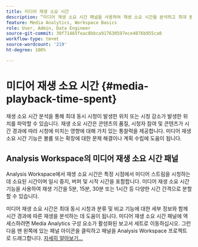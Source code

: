 ```yaml
---
title: 미디어 재생 소요 시간
description: “미디어 재생 소요 시간 패널을 사용하여 재생 소요 시간을 분석하고 최대 동시 시청 및 시청 감소가 발생한 위치를 이해하는 방법에 대해 알아보십시오.”
feature: Media Analytics, Workspace Basics
role: User, Admin, Data Engineer
source-git-commit: 30f71465feac8bbca917630597ece4876b955ca0
workflow-type: tm+mt
source-wordcount: '219'
ht-degree: 100%

---
```


# 미디어 재생 소요 시간 {#media-playback-time-spent}

재생 소요 시간 분석을 통해 최대 동시 시청이 발생한 위치 또는 시청 감소가 발생한 위치를 파악할 수 있습니다. 재생 소요 시간은 콘텐츠의 품질, 시청자 참여 및 콘텐츠가 시간 경과에 따라 시청에 미치는 영향에 대해 가치 있는 통찰력을 제공합니다. 미디어 재생 소요 시간 기능은 볼륨 또는 확장에 대한 문제 해결이나 계획 수립에 도움이 됩니다.

## Analysis Workspace의 미디어 재생 소요 시간 패널

Analysis Workspace에서 재생 소요 시간은 특정 시점에서 미디어 스트림을 시청하는 데 소요된 시간이며 일시 중지, 버퍼 및 시작 시간을 포함합니다. 미디어 재생 소요 시간 기능을 사용하여 재생 기간을 5분, 15분, 30분 또는 1시간 등 다양한 시간 간격으로 분할할 수 있습니다.


미디어 재생 소요 시간은 최대 동시 시청과 분류 및 비교 기능에 대한 세부 정보와 함께 시간 경과에 따른 재생을 분석하는 데 도움이 됩니다. 미디어 재생 소요 시간 패널에 액세스하려면 Media Analytics 구성 요소가 활성화된 보고서 세트로 이동하십시오. 그런 다음 맨 왼쪽에 있는 패널 아이콘을 클릭하고 패널을 Analysis Workspace 프로젝트로 드래그합니다. [자세히 알아보기...](https://experienceleague.adobe.com/docs/analytics/analyze/analysis-workspace/panels/media-playback-timespent/media-playback-time-spent.html)

<!-- ## DOES THIS APPLY Get Concurrent Viewers via Analytics Reporting API

REVISE You can also get concurrent viewer data for up to 1-month at a time at minute-level granularity using the Analytics Reporting API 2.0.  The reporting API uses the same definition of concurrent viewers as Analysis Workspace.  For more information see [_*Get concurrent viewers JSON report data with Analytics 2.0 APIs*_](/help/media-reports/media-default-reports/get-concurrent-json20.md). -->
